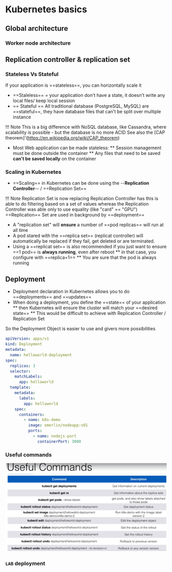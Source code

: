 # Kubernetes basics
 
## Global architecture
### Worker node architecture

## Replication controller & replication set
### Stateless Vs Stateful

If your application is ==stateless==, you can horizontally scale it

* ==Staleless== = your application don't have a state, it doesn't write any local files/ keep local session
* == Stateful == All traditional database (PostgreSQL, MySQL) are ==stateful==, they have database files that can't be split over multiple instance

!!! Note
    This is a big difference with NoSQL database, like Cassandra, where scalability is possible - but the database is no more ACID
    See also the [CAP theorem]'(https://en.wikipedia.org/wiki/CAP_theorem)

* Most Web application can be made stateless:
** Session management must be done outside the container
** Any files that need to be saved **can't be saved locally** on the container
  
### Scaling in Kubernetes

* ==Scaling== in Kubernetes can be done using the --**Replication Controller**-- / ==Replication Set==

!!! Note
    Replication Set is now replacing Replication Controller has this is able to do filtering based on a set of values
    whereas the Replication Controller was able only to use equality (like "card" == "GPU")
    ==Replication== Set are used in background by ==deployment==

* A "replication set" will **ensure** a number of ==pod replicas== will run at all time
* A pod stared with the ==replica set== (replicat controller) will automatically be replaced if they fail, get deleted or are terminated.  
* Using a ==replicat set== is also recommended if you just want to ensure ==1 pod== is **always running**, even after reboot
** in that case, you configure with ==replica=1==
** You are sure that the pod is always running
  
## Deployment

* Deployment declaration in Kubernetes allows you to do ==deployments== and ==updates== 
* When doing a deployment, you define the ==state== of your application
** then Kubernetes will ensure the cluster will match your ==desired state==
** This would be difficult to achieve with Replication Controller / Replication Set
  
So the Deployment Object is easier to use and givers more possibilities

```yaml hl_lines="2 4"
apiVersion: apps/v1
kind: Deployment
metadata:
  name: helloworld-deployment
spec:
  replicas: 3
  selector:
    matchLabels:
      app: helloworld
  template:
    metadata:
      labels:
        app: helloworld
    spec:
      containers:
        - name: k8s-demo
          image: omerlin/nodeapp:v01
          ports:
            - name: nodejs-port
              containerPort: 3000
```
### Useful commands

![K8SDeployment](./files/kubernetes/k8s_deployment_commands.png "K8S deployment")

### `LAB` deployment





